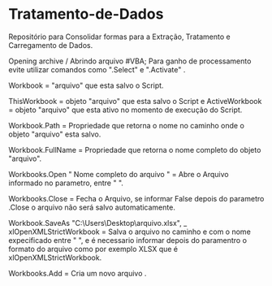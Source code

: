 # Tratamento-de-Dados
Repositório para Consolidar formas para a Extração, Tratamento e Carregamento de Dados.

Opening archive / Abrindo arquivo
#VBA;
Para ganho de processamento  evite utilizar comandos como   ".Select"  e ".Activate" .

Workbook = "arquivo" que esta salvo o Script.

ThisWorkbook = objeto "arquivo" que esta salvo o Script e ActiveWorkbook = objeto "arquivo" que esta ativo no momento de execução do Script.

Workbook.Path = Propriedade que retorna o nome no caminho onde o objeto "arquivo" esta salvo.

Workbook.FullName = Propriedade que retorna o nome completo do objeto "arquivo".

Workbooks.Open " Nome completo do arquivo " = Abre o Arquivo informado no parametro, entre " ".

Workbooks.Close = Fecha o Arquivo, se informar False depois do parametro .Close o arquivo não será salvo automaticamente.

Workbook.SaveAs "C:\Users\Desktop\arquivo.xlsx", _
    xlOpenXMLStrictWorkbook
= Salva  o arquivo no caminho e com o nome expecificado entre "  ", e  é necessario informar depois do paramentro o formato do arquivo como por exemplo XLSX que é xlOpenXMLStrictWorkbook.

Workbooks.Add  =  Cria um novo arquivo .
















